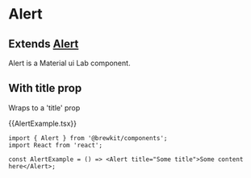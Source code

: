 # Alert

## Extends [Alert](https://v4.mui.com/api/alert/#alert-api)

Alert is a Material ui Lab component.

## With title prop

Wraps <AlertTitle /> to a 'title' prop

{{AlertExample.tsx}}

```tsx
import { Alert } from '@brewkit/components';
import React from 'react';

const AlertExample = () => <Alert title="Some title">Some content here</Alert>;
```
